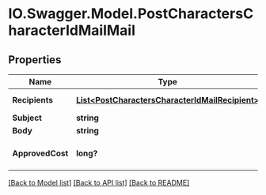 # IO.Swagger.Model.PostCharactersCharacterIdMailMail
## Properties

Name | Type | Description | Notes
------------ | ------------- | ------------- | -------------
**Recipients** | [**List&lt;PostCharactersCharacterIdMailRecipient&gt;**](PostCharactersCharacterIdMailRecipient.md) | recipients array | 
**Subject** | **string** | subject string | 
**Body** | **string** | body string | 
**ApprovedCost** | **long?** | approved_cost integer | [optional] [default to 0]

[[Back to Model list]](../README.md#documentation-for-models) [[Back to API list]](../README.md#documentation-for-api-endpoints) [[Back to README]](../README.md)

